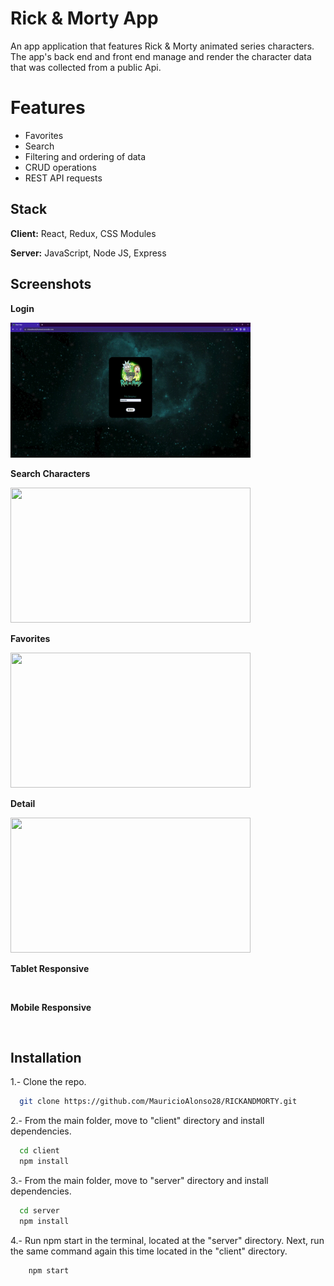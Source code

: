 # Rick & Morty App
An app application that features Rick & Morty animated series characters. The app's back end and front end manage and render the character data that was collected from a public Api.

# Features
- Favorites
- Search
- Filtering and ordering of data
- CRUD operations
- REST API requests



## Stack

**Client:** React, Redux, CSS Modules

**Server:** JavaScript, Node JS, Express



## Screenshots

**Login**

<img src="./img/login.gif" alt="" width="384" height="216" />

**Search Characters**

<img src="./img/search.gif" alt="" width="384" height="216"/>

**Favorites**

<img src="./img/favorites.gif" alt="" width="384" height="216"/>

**Detail**

<img src="./img/detail.gif" alt="" width="384" height="216"/>

**Tablet Responsive**

<img src="./img/mobile.gif" alt=""/>

**Mobile Responsive**

<img src="./img/tablet.gif" alt="" />


## Installation

1.- Clone the repo.

```bash
  git clone https://github.com/MauricioAlonso28/RICKANDMORTY.git
```

2.- From the main folder, move to "client" directory and install dependencies.

```bash
  cd client
  npm install
```

3.- From the main folder, move to "server" directory and install dependencies.

```bash
  cd server
  npm install
```
4.- Run npm start in the terminal, located at the "server" directory. Next, run the same command again this time located in the "client" directory.

```bash
    npm start
```
